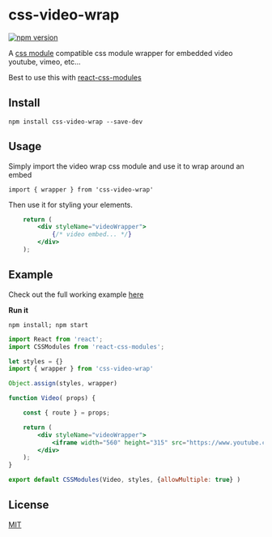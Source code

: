 # css-video-wrap

[![npm version](https://badge.fury.io/js/css-video-wrap.svg)](https://badge.fury.io/js/css-video-wrap)

A [css module](https://github.com/css-modules/css-modules) compatible css module wrapper for embedded video youtube, vimeo, etc...

Best to use this with [react-css-modules](https://github.com/gajus/react-css-modules)

## Install

`npm install css-video-wrap --save-dev`

## Usage

Simply import the video wrap css module and use it to wrap around an embed

`import { wrapper } from 'css-video-wrap'`

Then use it for styling your elements.

```jsx
	return (
        <div styleName="videoWrapper">
        	{/* video embed... */}
        </div>
    );
```

## Example

Check out the full working example [here](https://github.com/StevenIseki/css-video-wrap/tree/master/example)

**Run it**

`npm install; npm start`

```jsx
import React from 'react';
import CSSModules from 'react-css-modules';

let styles = {}
import { wrapper } from 'css-video-wrap'

Object.assign(styles, wrapper)

function Video( props) {

    const { route } = props;

    return (
        <div styleName="videoWrapper">
        	<iframe width="560" height="315" src="https://www.youtube.com/embed/HBHJ0XGZfLs" frameBorder="0" allowFullScreen></iframe>
        </div>
    );
}

export default CSSModules(Video, styles, {allowMultiple: true} )
```

## License

[MIT](http://isekivacenz.mit-license.org/)
